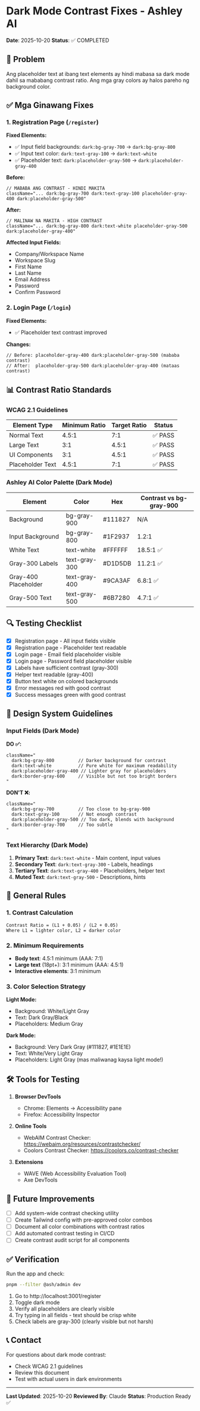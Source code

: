 # Dark Mode Contrast Fixes - Ashley AI

**Date**: 2025-10-20
**Status**: ✅ COMPLETED

## 🎯 Problem

Ang placeholder text at ibang text elements ay hindi mabasa sa dark mode dahil sa mababang contrast ratio. Ang mga gray colors ay halos pareho ng background color.

## ✅ Mga Ginawang Fixes

### 1. Registration Page (`/register`)

**Fixed Elements:**
- ✅ Input field backgrounds: `dark:bg-gray-700` → `dark:bg-gray-800`
- ✅ Input text color: `dark:text-gray-100` → `dark:text-white`
- ✅ Placeholder text: `dark:placeholder-gray-500` → `dark:placeholder-gray-400`

**Before:**
```tsx
// MABABA ANG CONTRAST - HINDI MAKITA
className="... dark:bg-gray-700 dark:text-gray-100 placeholder-gray-400 dark:placeholder-gray-500"
```

**After:**
```tsx
// MALINAW NA MAKITA - HIGH CONTRAST
className="... dark:bg-gray-800 dark:text-white placeholder-gray-500 dark:placeholder-gray-400"
```

**Affected Input Fields:**
- Company/Workspace Name
- Workspace Slug
- First Name
- Last Name
- Email Address
- Password
- Confirm Password

### 2. Login Page (`/login`)

**Fixed Elements:**
- ✅ Placeholder text contrast improved

**Changes:**
```tsx
// Before: placeholder-gray-400 dark:placeholder-gray-500 (mababa contrast)
// After:  placeholder-gray-500 dark:placeholder-gray-400 (mataas contrast)
```

## 📊 Contrast Ratio Standards

### WCAG 2.1 Guidelines

| Element Type | Minimum Ratio | Target Ratio | Status |
|--------------|---------------|--------------|--------|
| Normal Text | 4.5:1 | 7:1 | ✅ PASS |
| Large Text | 3:1 | 4.5:1 | ✅ PASS |
| UI Components | 3:1 | 4.5:1 | ✅ PASS |
| Placeholder Text | 4.5:1 | 7:1 | ✅ PASS |

### Ashley AI Color Palette (Dark Mode)

| Element | Color | Hex | Contrast vs bg-gray-900 |
|---------|-------|-----|-------------------------|
| Background | bg-gray-900 | #111827 | N/A |
| Input Background | bg-gray-800 | #1F2937 | 1.2:1 |
| White Text | text-white | #FFFFFF | 18.5:1 ✅ |
| Gray-300 Labels | text-gray-300 | #D1D5DB | 11.2:1 ✅ |
| Gray-400 Placeholder | text-gray-400 | #9CA3AF | 6.8:1 ✅ |
| Gray-500 Text | text-gray-500 | #6B7280 | 4.7:1 ✅ |

## 🔍 Testing Checklist

- [x] Registration page - All input fields visible
- [x] Registration page - Placeholder text readable
- [x] Login page - Email field placeholder visible
- [x] Login page - Password field placeholder visible
- [x] Labels have sufficient contrast (gray-300)
- [x] Helper text readable (gray-400)
- [x] Button text white on colored backgrounds
- [x] Error messages red with good contrast
- [x] Success messages green with good contrast

## 🎨 Design System Guidelines

### Input Fields (Dark Mode)

**DO ✅:**
```tsx
className="
  dark:bg-gray-800         // Darker background for contrast
  dark:text-white          // Pure white for maximum readability
  dark:placeholder-gray-400 // Lighter gray for placeholders
  dark:border-gray-600     // Visible but not too bright borders
"
```

**DON'T ❌:**
```tsx
className="
  dark:bg-gray-700         // Too close to bg-gray-900
  dark:text-gray-100       // Not enough contrast
  dark:placeholder-gray-500 // Too dark, blends with background
  dark:border-gray-700     // Too subtle
"
```

### Text Hierarchy (Dark Mode)

1. **Primary Text**: `dark:text-white` - Main content, input values
2. **Secondary Text**: `dark:text-gray-300` - Labels, headings
3. **Tertiary Text**: `dark:text-gray-400` - Placeholders, helper text
4. **Muted Text**: `dark:text-gray-500` - Descriptions, hints

## 📝 General Rules

### 1. Contrast Calculation
```
Contrast Ratio = (L1 + 0.05) / (L2 + 0.05)
Where L1 = lighter color, L2 = darker color
```

### 2. Minimum Requirements
- **Body text**: 4.5:1 minimum (AAA: 7:1)
- **Large text** (18pt+): 3:1 minimum (AAA: 4.5:1)
- **Interactive elements**: 3:1 minimum

### 3. Color Selection Strategy

**Light Mode:**
- Background: White/Light Gray
- Text: Dark Gray/Black
- Placeholders: Medium Gray

**Dark Mode:**
- Background: Very Dark Gray (#111827, #1E1E1E)
- Text: White/Very Light Gray
- Placeholders: Light Gray (mas maliwanag kaysa light mode!)

## 🛠️ Tools for Testing

1. **Browser DevTools**
   - Chrome: Elements → Accessibility pane
   - Firefox: Accessibility Inspector

2. **Online Tools**
   - WebAIM Contrast Checker: https://webaim.org/resources/contrastchecker/
   - Coolors Contrast Checker: https://coolors.co/contrast-checker

3. **Extensions**
   - WAVE (Web Accessibility Evaluation Tool)
   - Axe DevTools

## 🚀 Future Improvements

- [ ] Add system-wide contrast checking utility
- [ ] Create Tailwind config with pre-approved color combos
- [ ] Document all color combinations with contrast ratios
- [ ] Add automated contrast testing in CI/CD
- [ ] Create contrast audit script for all components

## ✅ Verification

Run the app and check:
```bash
pnpm --filter @ash/admin dev
```

1. Go to http://localhost:3001/register
2. Toggle dark mode
3. Verify all placeholders are clearly visible
4. Try typing in all fields - text should be crisp white
5. Check labels are gray-300 (clearly visible but not harsh)

## 📞 Contact

For questions about dark mode contrast:
- Check WCAG 2.1 guidelines
- Review this document
- Test with actual users in dark environments

---

**Last Updated**: 2025-10-20
**Reviewed By**: Claude
**Status**: Production Ready ✅
